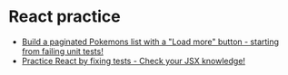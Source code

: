 # React practice

- [Build a paginated Pokemons list with a "Load more" button - starting from failing unit tests!](https://reactpractice.dev/exercise/build-a-paginated-pokemons-list-with-a-load-more-button-starting-from-failing-unit-tests/)
- [Practice React by fixing tests - Check your JSX knowledge!](https://reactpractice.dev/exercise/practice-react-by-fixing-tests-check-your-jsx-knowledge/)
